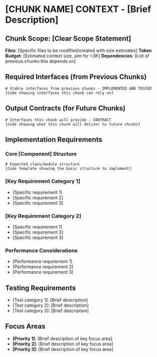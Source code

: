 # [CHUNK NAME] CONTEXT - [Brief Description]

## Chunk Scope: [Clear Scope Statement]
**Files**: [Specific files to be modified/created with size estimates]
**Token Budget**: [Estimated context size, aim for <3K]
**Dependencies**: [List of previous chunks this depends on]

## Required Interfaces (from Previous Chunks)
```[language]
# Stable interfaces from previous chunks - IMPLEMENTED AND TESTED
[Code showing interfaces this chunk can rely on]
```

## Output Contracts (for Future Chunks)
```[language]
# Interfaces this chunk will provide - CONTRACT
[Code showing what this chunk will deliver to future chunks]
```

## Implementation Requirements

### Core [Component] Structure
```[language]
# Expected class/module structure
[Code template showing the basic structure to implement]
```

### [Key Requirement Category 1]
- [Specific requirement 1]
- [Specific requirement 2]
- [Specific requirement 3]

### [Key Requirement Category 2]
- [Specific requirement 1]
- [Specific requirement 2]
- [Specific requirement 3]

### Performance Considerations
- [Performance requirement 1]
- [Performance requirement 2]
- [Performance requirement 3]

## Testing Requirements
- [Test category 1]: [Brief description]
- [Test category 2]: [Brief description]
- [Test category 3]: [Brief description]

## Focus Areas
- **[Priority 1]**: [Brief description of key focus area]
- **[Priority 2]**: [Brief description of key focus area]
- **[Priority 3]**: [Brief description of key focus area]